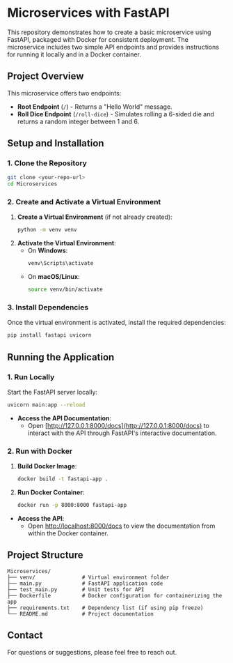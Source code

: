 # Microservices with FastAPI

This repository demonstrates how to create a basic microservice using FastAPI, packaged with Docker for consistent deployment. The microservice includes two simple API endpoints and provides instructions for running it locally and in a Docker container.


## Project Overview

This microservice offers two endpoints:
- **Root Endpoint** (`/`) - Returns a "Hello World" message.
- **Roll Dice Endpoint** (`/roll-dice`) - Simulates rolling a 6-sided die and returns a random integer between 1 and 6.


## Setup and Installation

### 1. Clone the Repository

```bash
git clone <your-repo-url>
cd Microservices
```

### 2. Create and Activate a Virtual Environment

1. **Create a Virtual Environment** (if not already created):
   ```bash
   python -m venv venv
   ```
2. **Activate the Virtual Environment**:
   - On **Windows**:
     ```bash
     venv\Scripts\activate
     ```
   - On **macOS/Linux**:
     ```bash
     source venv/bin/activate
     ```

### 3. Install Dependencies

Once the virtual environment is activated, install the required dependencies:

```bash
pip install fastapi uvicorn
```


## Running the Application

### 1. Run Locally

Start the FastAPI server locally:

```bash
uvicorn main:app --reload
```

- **Access the API Documentation**:
  - Open [http://127.0.0.1:8000/docs](http://127.0.0.1:8000/docs) to interact with the API through FastAPI's interactive documentation.

### 2. Run with Docker

1. **Build Docker Image**:
   ```bash
   docker build -t fastapi-app .
   ```
2. **Run Docker Container**:
   ```bash
   docker run -p 8000:8000 fastapi-app
   ```

- **Access the API**:
  - Open [http://localhost:8000/docs](http://localhost:8000/docs) to view the documentation from within the Docker container.


## Project Structure

```plaintext
Microservices/
├── venv/               # Virtual environment folder
├── main.py             # FastAPI application code
├── test_main.py        # Unit tests for API
├── Dockerfile          # Docker configuration for containerizing the app
├── requirements.txt    # Dependency list (if using pip freeze)
└── README.md           # Project documentation
```


## Contact

For questions or suggestions, please feel free to reach out.
